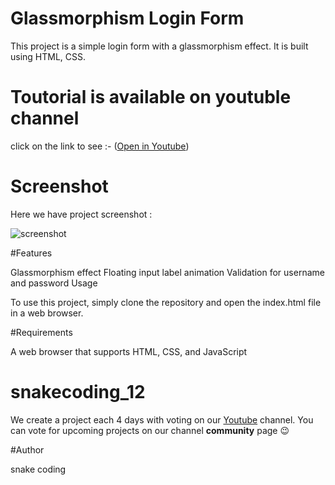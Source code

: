 # Glassmorphism Login Form

This project is a simple login form with a glassmorphism effect. It is built using HTML, CSS.

# Toutorial is available on youtuble channel 
click on the link to see :- ([Open in Youtube]())

# Screenshot
Here we have project screenshot :

![screenshot](screenshot.jpg)

#Features

Glassmorphism effect
Floating input label animation
Validation for username and password
Usage

To use this project, simply clone the repository and open the index.html file in a web browser.

#Requirements

A web browser that supports HTML, CSS, and JavaScript



# snakecoding_12

We create a project each 4 days with voting on our <a href="https://youtube.com/@snakecoding_12" target="_blank">Youtube</a> channel.
You can vote for upcoming projects on our channel **community** page :wink:


#Author

snake coding

